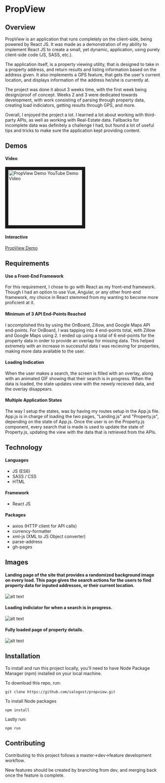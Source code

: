 # PropView

## Overview
PropView is an application that runs completely on the client-side, being powered by React JS. It was made as a demonstration of my ability to implement React JS to create a small, yet dynamic, application, using purely client-side code (JS, SASS, etc.).

The application itself, is a property viewing utility, that is designed to take in a property address, and return results and listing information based on the address given. It also implements a GPS feature, that gets the user's current location, and displays information of the address he/she is currently at.

The project was done it about 3 weeks time, with the first week being design/proof of concept. Weeks 2 and 3 were dedicated towards development, with work consisting of parsing through property data, creating load indiciators, getting results through GPS, and more.

Overall, I enjoyed the project a lot. I learned a lot about working with third-party APIs, as well as working with Real-Estate data. Fallbacks for incomplete data was definitely a challenge I had, but found a lot of useful tips and tricks to make sure the application kept providing content.

## Demos

#### Video

<a href="http://www.youtube.com/watch?feature=player_embedded&v=kom42x59kS4
" target="_blank"><img src="http://img.youtube.com/vi/kom42x59kS4/0.jpg" 
alt="PropView Demo YouTube Demo Video" width="240" height="180" border="10" /></a>


#### Interactive

[PropView Demo](https://mattpezzente.github.io/propview/ "PropView Demo")



## Requirements

#### Use a Front-End Framework
For this requirement, I chose to go with React as my front-end framework. Though I had an option to use Vue, Angular, or any other front-end framework, my choice in React stemmed from my wanting to become more proficient at it.

#### Minimum of 3 API End-Points Reached
I accomplished this by using the OnBoard, Zillow, and Google Maps API end-points. For OnBoard, I was tapping into 4 end-points total, with Zillow and Google Maps using 2. I ended up using a total of 6 end-points for the property data in order to provide an overlap for missing data. This helped extremely with an increase in successful data I was recieving for properties, making more data available to the user.

#### Loading Indication
When the user makes a search, the screen is filled with an overlay, along with an animated GIF showing that their search is in progress. When the data is loaded, the state updates view with the newely recieved data, and the overlay disappears.

#### Multiple Application States
The way I setup the states, was by having my routes setup in the App.js file. App.js is in charge of loading the two pages, "Landing.js" and "Property.js", depending on the state of App.js. Once the user is on the Property.js component, every search that is made is used to update the state of Property.js, updating the view with the data that is retrieved from the APIs.


## Technology

#### Languages
* JS (ES6)
* SASS / CSS
* HTML

#### Framework
* React JS

#### Packages
* axios (HTTP client for API calls)
* currency-formatter 
* xml-js (XML to JS Object converter)
* parse-address
* gh-pages


## Images

#### Landing page of the site that provides a randomized background image on every load. This page gives the search actions for the users to find property data for inputed addresses, or their current location.

![alt text](https://github.com/salogost/propview/blob/master/assets/action_1.png?raw=true "Landing page prompt, with search actions")

#### Loading indiciator for when a search is in progress.

![alt text](https://github.com/salogost/propview/blob/master/assets/action_2.png?raw=true "Loading indicator for when search is in progress")

#### Fully loaded page of property details.

![alt text](https://github.com/salogost/propview/blob/master/assets/action_3.png?raw=true "Full page detail of returned property data")

## Installation

To install and run this project locally, you'll need to have Node Package Manager (npm) installed on your local machine.

To download this repo, run:
```
git clone https://github.com/salogost/propview.git
```

To install Node packages
```
npm install
```

Lastly run:
```
npm run
```

## Contributing
Contributing to this project follows a master->dev->feature development workflow.

New features should be created by branching from dev, and merging back once the feature is complete.




